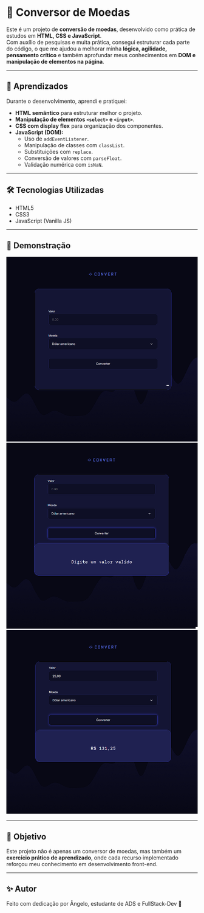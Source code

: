 # 💱 Conversor de Moedas

Este é um projeto de **conversão de moedas**, desenvolvido como prática de estudos em **HTML, CSS e JavaScript**.  
Com auxílio de pesquisas e muita prática, consegui estruturar cada parte do código, o que me ajudou a melhorar minha **lógica, agilidade, pensamento crítico** e também aprofundar meus conhecimentos em **DOM e manipulação de elementos na página**.

---

## 🚀 Aprendizados

Durante o desenvolvimento, aprendi e pratiquei:

- **HTML semântico** para estruturar melhor o projeto.  
- **Manipulação de elementos `<select>` e `<input>`**.  
- **CSS com display flex** para organização dos componentes.  
- **JavaScript (DOM):**
  - Uso de `addEventListener`.  
  - Manipulação de classes com `classList`.  
  - Substituições com `replace`.  
  - Conversão de valores com `parseFloat`.  
  - Validação numérica com `isNaN`.  

---

## 🛠️ Tecnologias Utilizadas

- HTML5  
- CSS3  
- JavaScript (Vanilla JS)  

---

## 📸 Demonstração

![Preview do Projeto](/assets/image1.png)
![Preview do Projeto](/assets/image2.png)
![Preview do Projeto](/assets/image3.png)

---

## 🎯 Objetivo

Este projeto não é apenas um conversor de moedas, mas também um **exercício prático de aprendizado**, onde cada recurso implementado reforçou meu conhecimento em desenvolvimento front-end.

---

## ✨ Autor

Feito com dedicação por Ângelo, estudante de ADS e FullStack-Dev 🚀